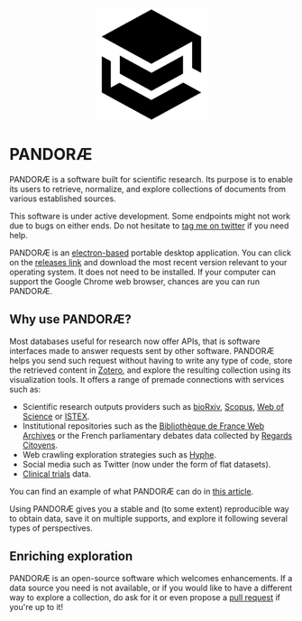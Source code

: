 <p align="center"><img src="./PANDORAE.png" width="200px" alt="PANDORAE Logo">

# PANDORÆ

PANDORÆ is a software built for scientific research. Its purpose is to enable its users to retrieve, normalize, and explore collections of documents from various established sources.

This software is under active development. Some endpoints might not work due to bugs on either ends. Do not hesitate to [tag me on twitter](https://twitter.com/g_levrier) if you need help.

PANDORÆ is an [electron-based](https://www.electronjs.org/) portable desktop application. You can click on the [releases link](https://github.com/Guillaume-Levrier/PANDORAE/releases) and download the most recent version relevant to your operating system. It does not need to be installed. If your computer can support the Google Chrome web browser, chances are you can run PANDORÆ.

## Why use PANDORÆ?

Most databases useful for research now offer APIs, that is software interfaces made to answer requests sent by other software. PANDORÆ helps you send such request without having to write any type of code, store the retrieved content in [Zotero](https://www.zotero.org/), and explore the resulting collection using its visualization tools. It offers a range of premade connections with services such as:

- Scientific research outputs providers such as [bioRxiv](https://www.biorxiv.org/), [Scopus](https://www.scopus.com/), [Web of Science](clarivate.com) or [ISTEX](https://www.istex.fr/).
- Institutional repositories such as the [Bibliothèque de France Web Archives](https://www.bnf.fr/en/web-legal-deposit) or the French parliamentary debates data collected by [Regards Citoyens](https://www.regardscitoyens.org/).
- Web crawling exploration strategies such as [Hyphe](https://hyphe.medialab.sciences-po.fr/).
- Social media such as Twitter (now under the form of flat datasets).
- [Clinical trials](https://clinicaltrials.gov/) data.

You can find an example of what PANDORÆ can do in [this article](https://hal.science/hal-04309075).

Using PANDORÆ gives you a stable and (to some extent) reproducible way to obtain data, save it on multiple supports, and explore it following several types of perspectives. 

## Enriching exploration

PANDORÆ is an open-source software which welcomes enhancements. If a data source you need is not available, or if you would like to have a different way to explore a collection, do ask for it or even propose a [pull request](https://docs.github.com/en/pull-requests/collaborating-with-pull-requests/proposing-changes-to-your-work-with-pull-requests/about-pull-requests) if you're up to it!
